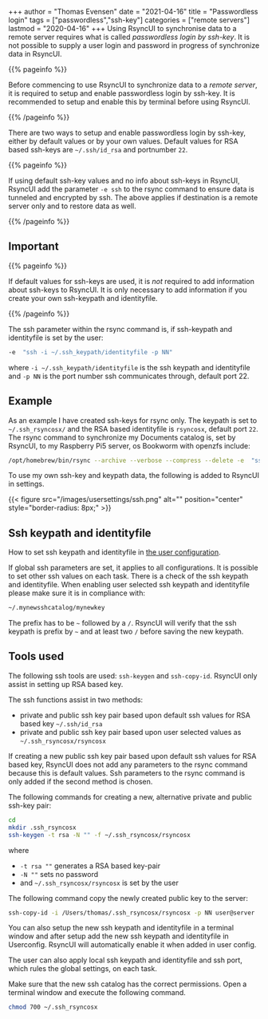 +++
author = "Thomas Evensen"
date = "2021-04-16"
title = "Passwordless login"
tags = ["passwordless","ssh-key"]
categories = ["remote servers"]
lastmod = "2020-04-16"
+++
Using RsyncUI to synchronise data to a remote server requires what is called *passwordless login by ssh-key*. It is not possible to supply a user login and password in progress of synchronize data in RsyncUI. 

{{% pageinfo %}}

Before commencing to use RsyncUI to synchronize data to a *remote server*, it is required to setup and enable passwordless login by ssh-key. It is recommended to setup and enable this by terminal before using RsyncUI.

{{% /pageinfo %}}

There are two ways to setup and enable passwordless login by ssh-key, either by default values or by your own values. Default values for RSA based ssh-keys are `~/.ssh/id_rsa` and portnumber `22`. 

{{% pageinfo %}}

If using default ssh-key values and no info about ssh-keys in RsyncUI, RsyncUI add the parameter `-e ssh` to the rsync command to ensure data is tunneled and encrypted by ssh. The above applies if destination is a remote server only and to restore data as well.

{{% /pageinfo %}}

## Important

{{% pageinfo %}}

If default values for ssh-keys are used, it is *not* required to add information about ssh-keys to RsyncUI. It is only necessary to add information if you create your own ssh-keypath and identityfile. 

{{% /pageinfo %}}

The ssh parameter within the rsync command is, if ssh-keypath and identityfile is set by the user:

```bash
-e  "ssh -i ~/.ssh_keypath/identityfile -p NN"
```
where `-i ~/.ssh_keypath/identityfile` is the ssh keypath and identityfile and `-p NN` is the port number ssh communicates through, default port 22. 

## Example

As an example I have created ssh-keys for rsync only. The keypath is set to `~/.ssh_rsyncosx/` and the RSA based identityfile is `rsyncosx`, default port `22`. 
The rsync command to synchronize my Documents catalog is, set by RsyncUI, to my Raspberry Pi5 server, os Bookworm with openzfs include:

```bash
/opt/homebrew/bin/rsync --archive --verbose --compress --delete -e  "ssh -i ~/.ssh_rsyncosx/rsyncosx -p 22" --stats /Users/thomas/Documents/ thomas@raspberrypi:/backups/Documents/ 
```

To use my own ssh-key and keypath data, the following is added to RsyncUI in settings.

{{< figure src="/images/usersettings/ssh.png" alt="" position="center" style="border-radius: 8px;" >}}

## Ssh keypath and identityfile

How to set ssh keypath and identityfile in [the user configuration](/docs/sshsettings/).

If global ssh parameters are set, it applies to all configurations. It is possible to set other ssh values on each task. There is a check of the ssh keypath and identityfile. When enabling user selected ssh keypath and identityfile please make sure it is in compliance with:

```bash
~/.mynewsshcatalog/mynewkey
```

The prefix has to be `~` followed by a `/`. RsyncUI will verify that the ssh keypath is prefix by `~` and at least two `/` before saving the new keypath.

## Tools used

The following ssh tools are used: `ssh-keygen` and `ssh-copy-id`. RsyncUI only assist in setting up RSA based key.

The ssh functions assist in two methods:

- private and public ssh key pair based upon default ssh values for RSA based key `~/.ssh/id_rsa`
- private and public ssh key pair based upon user selected values as `~/.ssh_rsyncosx/rsyncosx`

If creating a new public ssh key pair based upon default ssh values for RSA based key, RsyncUI does not add any parameters to the rsync command because this is default values. Ssh parameters to the rsync command is only added if the second method is chosen.

The following commands for creating a new, alternative private and public ssh-key pair:

```bash
cd
mkdir .ssh_rsyncosx
ssh-keygen -t rsa -N "" -f ~/.ssh_rsyncosx/rsyncosx
```

where

- `-t rsa ""` generates a RSA based key-pair
- `-N ""` sets no password
- and `~/.ssh_rsyncosx/rsyncosx` is set by the user

The following command copy the newly created public key to the server:

```bash
ssh-copy-id -i /Users/thomas/.ssh_rsyncosx/rsyncosx -p NN user@server
```

You can also setup the new ssh keypath and identityfile in a terminal window and after setup add the new ssh keypath and identityfile in Userconfig. RsyncUI will automatically enable it when added in user config.

The user can also apply local ssh keypath and identityfile and ssh port, which rules the global settings, on each task.

Make sure that the new ssh catalog has the correct permissions. Open a terminal window and execute the following command.

```bash
chmod 700 ~/.ssh_rsyncosx
```
